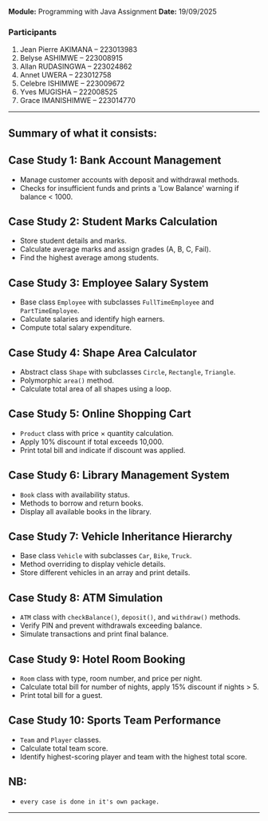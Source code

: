 **Module:** Programming with Java Assignment
**Date:** 19/09/2025

### Participants

1. Jean Pierre AKIMANA – 223013983
2. Belyse ASHIMWE – 223008915
3. Allan RUDASINGWA – 223024862
4. Annet UWERA – 223012758
5. Celebre ISHIMWE – 223009672
6. Yves MUGISHA – 222008525
7. Grace IMANISHIMWE – 223014770

---

## Summary of what it consists:

## Case Study 1: Bank Account Management

- Manage customer accounts with deposit and withdrawal methods.
- Checks for insufficient funds and prints a 'Low Balance' warning if balance < 1000.

## Case Study 2: Student Marks Calculation

- Store student details and marks.
- Calculate average marks and assign grades (A, B, C, Fail).
- Find the highest average among students.

## Case Study 3: Employee Salary System

- Base class `Employee` with subclasses `FullTimeEmployee` and `PartTimeEmployee`.
- Calculate salaries and identify high earners.
- Compute total salary expenditure.

## Case Study 4: Shape Area Calculator

- Abstract class `Shape` with subclasses `Circle`, `Rectangle`, `Triangle`.
- Polymorphic `area()` method.
- Calculate total area of all shapes using a loop.

## Case Study 5: Online Shopping Cart

- `Product` class with price × quantity calculation.
- Apply 10% discount if total exceeds 10,000.
- Print total bill and indicate if discount was applied.

## Case Study 6: Library Management System

- `Book` class with availability status.
- Methods to borrow and return books.
- Display all available books in the library.

## Case Study 7: Vehicle Inheritance Hierarchy

- Base class `Vehicle` with subclasses `Car`, `Bike`, `Truck`.
- Method overriding to display vehicle details.
- Store different vehicles in an array and print details.

## Case Study 8: ATM Simulation

- `ATM` class with `checkBalance()`, `deposit()`, and `withdraw()` methods.
- Verify PIN and prevent withdrawals exceeding balance.
- Simulate transactions and print final balance.

## Case Study 9: Hotel Room Booking

- `Room` class with type, room number, and price per night.
- Calculate total bill for number of nights, apply 15% discount if nights > 5.
- Print total bill for a guest.

## Case Study 10: Sports Team Performance

- `Team` and `Player` classes.
- Calculate total team score.
- Identify highest-scoring player and team with the highest total score.

## NB:

- `every case is done in it's own package.`

---
